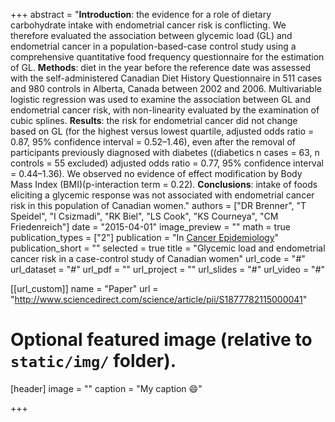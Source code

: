 +++
abstract = "**Introduction**: the evidence for a role of dietary carbohydrate intake with endometrial cancer risk is conflicting. We therefore evaluated the association between glycemic load (GL) and endometrial cancer in a population-based-case control study using a comprehensive quantitative food frequency questionnaire for the estimation of GL. **Methods**: diet in the year before the reference date was assessed with the self-administered Canadian Diet History Questionnaire in 511 cases and 980 controls in Alberta, Canada between 2002 and 2006. Multivariable logistic regression was used to examine the association between GL and endometrial cancer risk, with non-linearity evaluated by the examination of cubic splines. **Results**: the risk for endometrial cancer did not change based on GL (for the highest versus lowest quartile, adjusted odds ratio = 0.87, 95% confidence interval = 0.52–1.46), even after the removal of participants previously diagnosed with diabetes ((diabetics n cases = 63, n controls = 55 excluded) adjusted odds ratio = 0.77, 95% confidence interval = 0.44–1.36). We observed no evidence of effect modification by Body Mass Index (BMI)(p-interaction term = 0.22). **Conclusions**: intake of foods eliciting a glycemic response was not associated with endometrial cancer risk in this population of Canadian women."
authors = ["DR Brenner", "T Speidel", "I Csizmadi", "RK Biel", "LS Cook", "KS Courneya", "CM Friedenreich"]
date = "2015-04-01"
image_preview = ""
math = true
publication_types = ["2"]
publication = "In [Cancer Epidemiology](http://www.sciencedirect.com/science/article/pii/S1877782115000041)"
publication_short = ""
selected = true
title = "Glycemic load and endometrial cancer risk in a case-control study of Canadian women"
url_code = "#"
url_dataset = "#"
url_pdf = ""
url_project = ""
url_slides = "#"
url_video = "#"

[[url_custom]]
name = "Paper"
url = "http://www.sciencedirect.com/science/article/pii/S1877782115000041"

# Optional featured image (relative to `static/img/` folder).
[header]
image = ""
caption = "My caption :smile:"

+++

